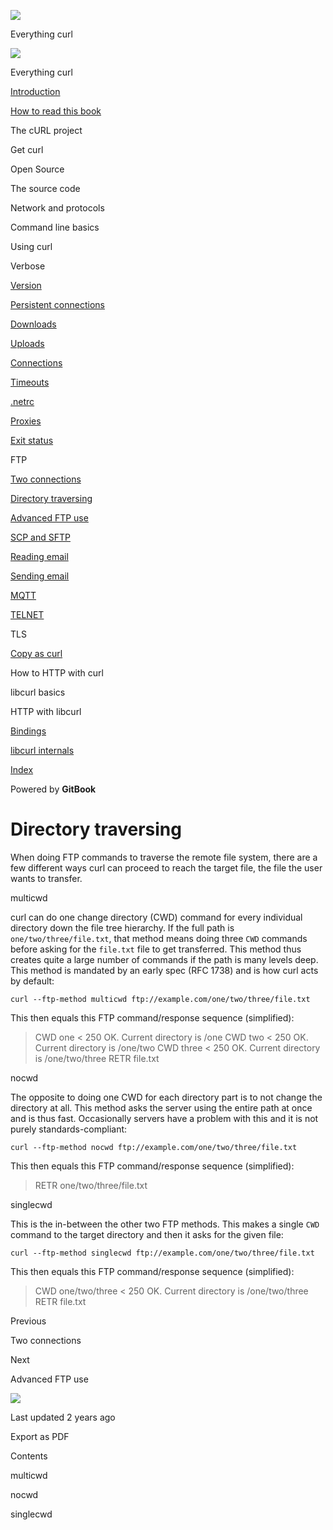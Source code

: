 <a href="../../index.html" class="link-a079aa82--primary-53a25e66--logoLink-10d08504"></a>

<img src="https://gblobscdn.gitbook.com/orgs%2F-LxuH0qSm4xO9nWfEBlB%2Favatar.png?alt=media" class="image-67b14f24--avatar-1c1d03ec" />

<span class="text-4505230f--UIH400-4e41e82a--textContentFamily-49a318e1--spaceNameText-677c2969">Everything curl</span>

<a href="../../index.html" class="link-a079aa82--primary-53a25e66--logoLink-10d08504"></a>

<img src="https://gblobscdn.gitbook.com/orgs%2F-LxuH0qSm4xO9nWfEBlB%2Favatar.png?alt=media" class="image-67b14f24--avatar-1c1d03ec" />

<span class="text-4505230f--UIH400-4e41e82a--textContentFamily-49a318e1--spaceNameText-677c2969">Everything curl</span>

<a href="../../index.html" class="navButton-94f2579c--navButtonClickable-161b88ca"><span class="text-4505230f--UIH300-2063425d--textContentFamily-49a318e1--navButtonLabel-14a4968f">Introduction</span></a>

<a href="../../how-to-read.html" class="navButton-94f2579c--navButtonClickable-161b88ca"><span class="text-4505230f--UIH300-2063425d--textContentFamily-49a318e1--navButtonLabel-14a4968f">How to read this book</span></a>

<span class="text-4505230f--UIH300-2063425d--textContentFamily-49a318e1--navButtonLabel-14a4968f">The cURL project</span>

<span class="text-4505230f--UIH300-2063425d--textContentFamily-49a318e1--navButtonLabel-14a4968f">Get curl</span>

<span class="text-4505230f--UIH300-2063425d--textContentFamily-49a318e1--navButtonLabel-14a4968f">Open Source</span>

<span class="text-4505230f--UIH300-2063425d--textContentFamily-49a318e1--navButtonLabel-14a4968f">The source code</span>

<span class="text-4505230f--UIH300-2063425d--textContentFamily-49a318e1--navButtonLabel-14a4968f">Network and protocols</span>

<span class="text-4505230f--UIH300-2063425d--textContentFamily-49a318e1--navButtonLabel-14a4968f">Command line basics</span>

<span class="text-4505230f--UIH300-2063425d--textContentFamily-49a318e1--navButtonLabel-14a4968f">Using curl</span>

<span class="text-4505230f--UIH300-2063425d--textContentFamily-49a318e1--navButtonLabel-14a4968f">Verbose</span>

<a href="../version.html" class="navButton-94f2579c--pageItemWithChildrenNested-2c5d8183--navButtonClickable-161b88ca"><span class="text-4505230f--UIH300-2063425d--textContentFamily-49a318e1--navButtonLabel-14a4968f">Version</span></a>

<a href="../persist.html" class="navButton-94f2579c--pageItemWithChildrenNested-2c5d8183--navButtonClickable-161b88ca"><span class="text-4505230f--UIH300-2063425d--textContentFamily-49a318e1--navButtonLabel-14a4968f">Persistent connections</span></a>

<a href="../downloads.html" class="navButton-94f2579c--pageItemWithChildrenNested-2c5d8183--navButtonClickable-161b88ca"><span class="text-4505230f--UIH300-2063425d--textContentFamily-49a318e1--navButtonLabel-14a4968f">Downloads</span></a>

<a href="../uploads.html" class="navButton-94f2579c--pageItemWithChildrenNested-2c5d8183--navButtonClickable-161b88ca"><span class="text-4505230f--UIH300-2063425d--textContentFamily-49a318e1--navButtonLabel-14a4968f">Uploads</span></a>

<a href="../connections.html" class="navButton-94f2579c--pageItemWithChildrenNested-2c5d8183--navButtonClickable-161b88ca"><span class="text-4505230f--UIH300-2063425d--textContentFamily-49a318e1--navButtonLabel-14a4968f">Connections</span></a>

<a href="../timeouts.html" class="navButton-94f2579c--pageItemWithChildrenNested-2c5d8183--navButtonClickable-161b88ca"><span class="text-4505230f--UIH300-2063425d--textContentFamily-49a318e1--navButtonLabel-14a4968f">Timeouts</span></a>

<a href="../netrc.html" class="navButton-94f2579c--pageItemWithChildrenNested-2c5d8183--navButtonClickable-161b88ca"><span class="text-4505230f--UIH300-2063425d--textContentFamily-49a318e1--navButtonLabel-14a4968f">.netrc</span></a>

<a href="../proxies.html" class="navButton-94f2579c--pageItemWithChildrenNested-2c5d8183--navButtonClickable-161b88ca"><span class="text-4505230f--UIH300-2063425d--textContentFamily-49a318e1--navButtonLabel-14a4968f">Proxies</span></a>

<a href="../returns.html" class="navButton-94f2579c--pageItemWithChildrenNested-2c5d8183--navButtonClickable-161b88ca"><span class="text-4505230f--UIH300-2063425d--textContentFamily-49a318e1--navButtonLabel-14a4968f">Exit status</span></a>

<span class="text-4505230f--UIH300-2063425d--textContentFamily-49a318e1--navButtonLabel-14a4968f">FTP</span>

<a href="twoconnections.html" class="navButton-94f2579c--pageItemWithChildrenNested-2c5d8183--navButtonClickable-161b88ca"><span class="text-4505230f--UIH300-2063425d--textContentFamily-49a318e1--navButtonLabel-14a4968f">Two connections</span></a>

<a href="traversedir.html" class="navButton-94f2579c--pageItemWithChildrenNested-2c5d8183--navButtonClickable-161b88ca--navButtonOpened-6a88552e"><span class="text-4505230f--UIH300-2063425d--textContentFamily-49a318e1--navButtonLabel-14a4968f">Directory traversing</span></a>

<a href="advanced.html" class="navButton-94f2579c--pageItemWithChildrenNested-2c5d8183--navButtonClickable-161b88ca"><span class="text-4505230f--UIH300-2063425d--textContentFamily-49a318e1--navButtonLabel-14a4968f">Advanced FTP use</span></a>

<a href="../scpsftp.html" class="navButton-94f2579c--pageItemWithChildrenNested-2c5d8183--navButtonClickable-161b88ca"><span class="text-4505230f--UIH300-2063425d--textContentFamily-49a318e1--navButtonLabel-14a4968f">SCP and SFTP</span></a>

<a href="../reademail.html" class="navButton-94f2579c--pageItemWithChildrenNested-2c5d8183--navButtonClickable-161b88ca"><span class="text-4505230f--UIH300-2063425d--textContentFamily-49a318e1--navButtonLabel-14a4968f">Reading email</span></a>

<a href="../smtp.html" class="navButton-94f2579c--pageItemWithChildrenNested-2c5d8183--navButtonClickable-161b88ca"><span class="text-4505230f--UIH300-2063425d--textContentFamily-49a318e1--navButtonLabel-14a4968f">Sending email</span></a>

<a href="../mqtt.html" class="navButton-94f2579c--pageItemWithChildrenNested-2c5d8183--navButtonClickable-161b88ca"><span class="text-4505230f--UIH300-2063425d--textContentFamily-49a318e1--navButtonLabel-14a4968f">MQTT</span></a>

<a href="../telnet.html" class="navButton-94f2579c--pageItemWithChildrenNested-2c5d8183--navButtonClickable-161b88ca"><span class="text-4505230f--UIH300-2063425d--textContentFamily-49a318e1--navButtonLabel-14a4968f">TELNET</span></a>

<span class="text-4505230f--UIH300-2063425d--textContentFamily-49a318e1--navButtonLabel-14a4968f">TLS</span>

<a href="../copyas.html" class="navButton-94f2579c--pageItemWithChildrenNested-2c5d8183--navButtonClickable-161b88ca"><span class="text-4505230f--UIH300-2063425d--textContentFamily-49a318e1--navButtonLabel-14a4968f">Copy as curl</span></a>

<span class="text-4505230f--UIH300-2063425d--textContentFamily-49a318e1--navButtonLabel-14a4968f">How to HTTP with curl</span>

<span class="text-4505230f--UIH300-2063425d--textContentFamily-49a318e1--navButtonLabel-14a4968f">libcurl basics</span>

<span class="text-4505230f--UIH300-2063425d--textContentFamily-49a318e1--navButtonLabel-14a4968f">HTTP with libcurl</span>

<a href="../../bindings.html" class="navButton-94f2579c--navButtonClickable-161b88ca"><span class="text-4505230f--UIH300-2063425d--textContentFamily-49a318e1--navButtonLabel-14a4968f">Bindings</span></a>

<a href="../../internals.html" class="navButton-94f2579c--navButtonClickable-161b88ca"><span class="text-4505230f--UIH300-2063425d--textContentFamily-49a318e1--navButtonLabel-14a4968f">libcurl internals</span></a>

<a href="../../bookindex.html" class="navButton-94f2579c--navButtonClickable-161b88ca"><span class="text-4505230f--UIH300-2063425d--textContentFamily-49a318e1--navButtonLabel-14a4968f">Index</span></a>

<a href="https://www.gitbook.com/?utm_source=content&amp;utm_medium=trademark&amp;utm_campaign=curl-1" class="reset-3c756112--trademark-a8da4b94"></a>

<span class="text-4505230f--TextH200-a3425406--textUIFamily-5ebd8e40">Powered by **GitBook**</span>

# <span class="text-4505230f--DisplayH900-bfb998fa--textContentFamily-49a318e1">Directory traversing</span>

<span class="text-4505230f--UIH300-2063425d--textUIFamily-5ebd8e40--text-8ee2c8b2"></span>

<span class="text-4505230f--UIH300-2063425d--textUIFamily-5ebd8e40--text-8ee2c8b2"></span>

<span class="text-4505230f--TextH400-3033861f--textContentFamily-49a318e1"><span data-key="ba08079c3b234fb7834dc2bc95ff3bd9"><span data-offset-key="ba08079c3b234fb7834dc2bc95ff3bd9:0">When doing FTP commands to traverse the remote file system, there are a few different ways curl can proceed to reach the target file, the file the user wants to transfer.</span></span></span>

<span class="text-4505230f--HeadingH700-04e1a2a3--textContentFamily-49a318e1"><span data-key="b784ef8b3b3c472d9b440fd8b62591a0"><span data-offset-key="b784ef8b3b3c472d9b440fd8b62591a0:0">multicwd</span></span></span>

<span class="text-4505230f--TextH400-3033861f--textContentFamily-49a318e1"><span data-key="07efa18a96b04656a436f401510bb2cc"><span data-offset-key="07efa18a96b04656a436f401510bb2cc:0">curl can do one change directory (CWD) command for every individual directory down the file tree hierarchy. If the full path is </span><span data-offset-key="07efa18a96b04656a436f401510bb2cc:1">`one/two/three/file.txt`</span><span data-offset-key="07efa18a96b04656a436f401510bb2cc:2">, that method means doing three </span><span data-offset-key="07efa18a96b04656a436f401510bb2cc:3">`CWD`</span><span data-offset-key="07efa18a96b04656a436f401510bb2cc:4"> commands before asking for the </span><span data-offset-key="07efa18a96b04656a436f401510bb2cc:5">`file.txt`</span><span data-offset-key="07efa18a96b04656a436f401510bb2cc:6"> file to get transferred. This method thus creates quite a large number of commands if the path is many levels deep. This method is mandated by an early spec (RFC 1738) and is how curl acts by default:</span></span></span>

    curl --ftp-method multicwd ftp://example.com/one/two/three/file.txt

<span class="text-4505230f--TextH400-3033861f--textContentFamily-49a318e1"><span data-key="0e6340c70b9949b3a980d2876618cb2e"><span data-offset-key="0e6340c70b9949b3a980d2876618cb2e:0">This then equals this FTP command/response sequence (simplified):</span></span></span>

> <span class="text-4505230f--TextH400-3033861f--textContentFamily-49a318e1"><span data-key="ecded0aab0d740f9a825391e509bc478"><span data-offset-key="ecded0aab0d740f9a825391e509bc478:0">CWD one &lt; 250 OK. Current directory is /one CWD two &lt; 250 OK. Current directory is /one/two CWD three &lt; 250 OK. Current directory is /one/two/three RETR file.txt</span></span></span>

<span class="text-4505230f--HeadingH700-04e1a2a3--textContentFamily-49a318e1"><span data-key="4bb48de04d7d40009d8e500c0d5ed20c"><span data-offset-key="4bb48de04d7d40009d8e500c0d5ed20c:0">nocwd</span></span></span>

<span class="text-4505230f--TextH400-3033861f--textContentFamily-49a318e1"><span data-key="6670d355065c4f90b26763b518b34320"><span data-offset-key="6670d355065c4f90b26763b518b34320:0">The opposite to doing one CWD for each directory part is to not change the directory at all. This method asks the server using the entire path at once and is thus fast. Occasionally servers have a problem with this and it is not purely standards-compliant:</span></span></span>

    curl --ftp-method nocwd ftp://example.com/one/two/three/file.txt

<span class="text-4505230f--TextH400-3033861f--textContentFamily-49a318e1"><span data-key="29810ab8b04246bda5e19de5728784f5"><span data-offset-key="29810ab8b04246bda5e19de5728784f5:0">This then equals this FTP command/response sequence (simplified):</span></span></span>

> <span class="text-4505230f--TextH400-3033861f--textContentFamily-49a318e1"><span data-key="3235d3cec9834511ac694667cfe761ea"><span data-offset-key="3235d3cec9834511ac694667cfe761ea:0">RETR one/two/three/file.txt</span></span></span>

<span class="text-4505230f--HeadingH700-04e1a2a3--textContentFamily-49a318e1"><span data-key="37c6cb02e2704532b0f89bfa8f3792b6"><span data-offset-key="37c6cb02e2704532b0f89bfa8f3792b6:0">singlecwd</span></span></span>

<span class="text-4505230f--TextH400-3033861f--textContentFamily-49a318e1"><span data-key="cdf2da9da6234aa8bbe8ddff730f952c"><span data-offset-key="cdf2da9da6234aa8bbe8ddff730f952c:0">This is the in-between the other two FTP methods. This makes a single </span><span data-offset-key="cdf2da9da6234aa8bbe8ddff730f952c:1">`CWD`</span><span data-offset-key="cdf2da9da6234aa8bbe8ddff730f952c:2"> command to the target directory and then it asks for the given file:</span></span></span>

    curl --ftp-method singlecwd ftp://example.com/one/two/three/file.txt

<span class="text-4505230f--TextH400-3033861f--textContentFamily-49a318e1"><span data-key="12277abd507943738a61217cbdf5a741"><span data-offset-key="12277abd507943738a61217cbdf5a741:0">This then equals this FTP command/response sequence (simplified):</span></span></span>

> <span class="text-4505230f--TextH400-3033861f--textContentFamily-49a318e1"><span data-key="5cbbf66e3a844c039b9e04e99424396a"><span data-offset-key="5cbbf66e3a844c039b9e04e99424396a:0">CWD one/two/three &lt; 250 OK. Current directory is /one/two/three RETR file.txt</span></span></span>

<a href="twoconnections.html" class="reset-3c756112--card-6570f064--whiteCard-fff091a4--cardPrevious-56a5e674"></a>

<span class="text-4505230f--TextH200-a3425406--textContentFamily-49a318e1">Previous</span>

<span class="text-4505230f--UIH400-4e41e82a--textContentFamily-49a318e1">Two connections</span>

<a href="advanced.html" class="reset-3c756112--card-6570f064--whiteCard-fff091a4--cardNext-19241c42"></a>

<span class="text-4505230f--TextH200-a3425406--textContentFamily-49a318e1">Next</span>

<span class="text-4505230f--UIH400-4e41e82a--textContentFamily-49a318e1">Advanced FTP use</span>

<img src="https://avatars.githubusercontent.com/u/66654881?v=4" class="image-67b14f24--avatar-1c1d03ec" />

<span class="text-4505230f--TextH200-a3425406--textContentFamily-49a318e1">Last updated 2 years ago</span>

<span class="text-4505230f--UIH300-2063425d--textUIFamily-5ebd8e40">Export as PDF</span>

<span class="text-4505230f--InfoH100-1e92e1d1--textContentFamily-49a318e1">Contents</span>

<a href="traversedir.html#multicwd" class="reset-3c756112--menuItem-aa02f6ec--menuItemLight-757d5235--menuItemInline-173bdf97--pageTocItem-f4427024"></a>

<span class="text-4505230f--UIH300-2063425d--textContentFamily-49a318e1"><span class="text-4505230f--UIH200-50ead35f--textContentFamily-49a318e1">multicwd</span></span>

<a href="traversedir.html#nocwd" class="reset-3c756112--menuItem-aa02f6ec--menuItemLight-757d5235--menuItemInline-173bdf97--pageTocItem-f4427024"></a>

<span class="text-4505230f--UIH300-2063425d--textContentFamily-49a318e1"><span class="text-4505230f--UIH200-50ead35f--textContentFamily-49a318e1">nocwd</span></span>

<a href="traversedir.html#singlecwd" class="reset-3c756112--menuItem-aa02f6ec--menuItemLight-757d5235--menuItemInline-173bdf97--pageTocItem-f4427024"></a>

<span class="text-4505230f--UIH300-2063425d--textContentFamily-49a318e1"><span class="text-4505230f--UIH200-50ead35f--textContentFamily-49a318e1">singlecwd</span></span>
